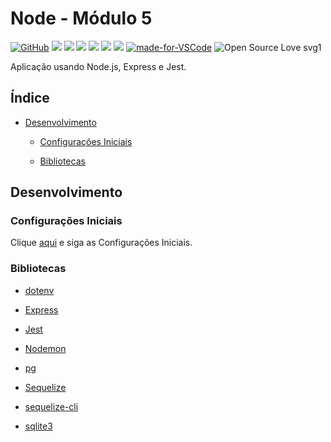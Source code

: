 # Node - Módulo 5

[![GitHub](https://img.shields.io/github/license/mashape/apistatus.svg)](https://github.com/osvaldokalvaitir/node-modulo5/blob/master/LICENSE)
![](https://img.shields.io/github/package-json/v/osvaldokalvaitir/node-modulo5.svg)
![](https://img.shields.io/github/last-commit/osvaldokalvaitir/node-modulo5.svg?color=red)
![](https://img.shields.io/github/languages/top/osvaldokalvaitir/node-modulo5.svg?color=yellow)
![](https://img.shields.io/github/languages/count/osvaldokalvaitir/node-modulo5.svg?color=lightgrey)
![](https://img.shields.io/github/languages/code-size/osvaldokalvaitir/node-modulo5.svg)
![](https://img.shields.io/github/repo-size/osvaldokalvaitir/node-modulo5.svg?color=blueviolet)
[![made-for-VSCode](https://img.shields.io/badge/Made%20for-VSCode-1f425f.svg)](https://code.visualstudio.com/)
![Open Source Love svg1](https://badges.frapsoft.com/os/v1/open-source.svg?v=103)

Aplicação usando Node.js, Express e Jest.

## Índice

- [Desenvolvimento](#desenvolvimento)

  - [Configurações Iniciais](#configurações-iniciais)

  - [Bibliotecas](#bibliotecas)

## Desenvolvimento

### Configurações Iniciais

Clique [aqui](https://github.com/osvaldokalvaitir/projects-settings/blob/master/README.md) e siga as Configurações Iniciais.

### Bibliotecas

- [dotenv](https://github.com/osvaldokalvaitir/projects-settings/blob/master/nodejs/libs/dotenv.md)

- [Express](https://github.com/osvaldokalvaitir/projects-settings/blob/master/nodejs/libs/express.md)

- [Jest](https://github.com/osvaldokalvaitir/projects-settings/blob/master/nodejs/libs/jest.md)

- [Nodemon](https://github.com/osvaldokalvaitir/projects-settings/blob/master/nodejs/libs/nodemon.md)

- [pg](https://github.com/osvaldokalvaitir/projects-settings/blob/master/nodejs/libs/pg.md)

- [Sequelize](https://github.com/osvaldokalvaitir/projects-settings/blob/master/nodejs/libs/sequelize.md)

- [sequelize-cli](https://github.com/osvaldokalvaitir/projects-settings/blob/master/nodejs/libs/sequelize-cli.md)

- [sqlite3](https://github.com/osvaldokalvaitir/projects-settings/blob/master/nodejs/libs/sqlite3.md)